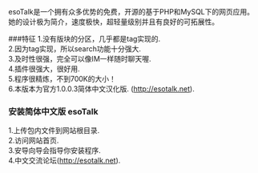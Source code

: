 esoTalk是一个拥有众多优势的免费，开源的基于PHP和MySQL下的网页应用。
她的设计极为简介，速度极快，超轻量级别并且有良好的可拓展性。  

###特征
1.没有版块的分区，几乎都是tag实现的.  
2.因为tag实现，所以search功能十分强大.  
3.及时性很强，完全可以像IM一样随时聊天喔.  
4.插件很强大，很好用.  
5.程序很精炼，不到700K的大小！  
6.本版本为官方1.0.0.3简体中文汉化版. (http://esotalk.net).  

### 安装简体中文版 esoTalk  
1.上传包内文件到网站根目录.  
2.访问网站首页.  
3.安导向导会指导你安装程序.   
4.中文交流论坛(http://esotalk.net).  